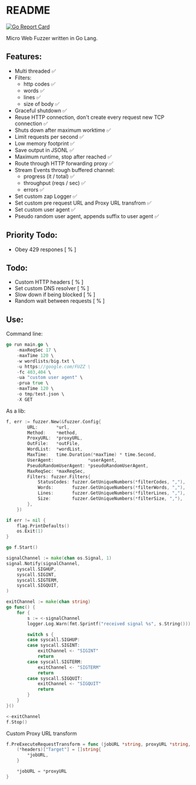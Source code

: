 # README
[![Go Report Card](https://goreportcard.com/badge/github.com/dpanic/fuzzer)](https://goreportcard.com/report/github.com/dpanic/fuzzer)

Micro Web Fuzzer written in Go Lang.

## Features:
- Multi threaded ✅
- Filters:
    - http codes ✅
    - words ✅
    - lines ✅
    - size of body ✅
- Graceful shutdown ✅
- Reuse HTTP connection, don't create every request new TCP connection ✅
- Shuts down after maximum worktime ✅
- Limit requests per second ✅
- Low memory footprint ✅
- Save output in JSONL ✅
- Maximum runtime, stop after reached ✅
- Route through HTTP forwarding proxy ✅
- Stream Events through buffered channel:
    - progress (it / total) ✅
    - throughput (reqs / sec) ✅
    - errors ✅
- Set custom zap Logger ✅
- Set custom pre request URL and Proxy URL transfrom ✅
- Set custom user agent ✅
- Pseudo random user agent, appends suffix to user agent ✅

## Priority Todo:
- Obey 429 respones [ % ]

## Todo:
- Custom HTTP headers [ % ]
- Set custom DNS resolver [ % ]
- Slow down if being blocked [ % ]
- Random wait between requests [ % ]



## Use:

Command line:
``` Go
go run main.go \
    -maxReqSec 17 \
    -maxTime 120 \
    -w wordlists/big.txt \
    -u https://google.com/FUZZ \
    -fc 403,404 \
    -ua "custom user agent" \
    -prua true \
    -maxTime 120 \
    -o tmp/test.json \
    -X GET
```

As a lib:
``` Go
f, err := fuzzer.New(&fuzzer.Config{
        URL:       *url,
        Method:    *method,
        ProxyURL:  *proxyURL,
        OutFile:   *outFile,
        WordList:  *wordList,
        MaxTime:   time.Duration(*maxTime) * time.Second,
        UserAgent:             *userAgent,
        PseudoRandomUserAgent: *pseudoRandomUserAgent,
        MaxReqSec: *maxReqSec,
        Filters: fuzzer.Filters{
            StatusCodes: fuzzer.GetUniqueNumbers(*filterCodes, ","),
            Words:       fuzzer.GetUniqueNumbers(*filterWords, ","),
            Lines:       fuzzer.GetUniqueNumbers(*filterLines, ","),
            Size:        fuzzer.GetUniqueNumbers(*filterSize, ","),
        },
    })

if err != nil {
    flag.PrintDefaults()
    os.Exit(1)
}

go f.Start()

signalChannel := make(chan os.Signal, 1)
signal.Notify(signalChannel,
    syscall.SIGHUP,
    syscall.SIGINT,
    syscall.SIGTERM,
    syscall.SIGQUIT,
)

exitChannel := make(chan string)
go func() {
    for {
        s := <-signalChannel
        logger.Log.Warn(fmt.Sprintf("received signal %s", s.String()))

        switch s {
        case syscall.SIGHUP:
        case syscall.SIGINT:
            exitChannel <- "SIGINT"
            return
        case syscall.SIGTERM:
            exitChannel <- "SIGTERM"
            return
        case syscall.SIGQUIT:
            exitChannel <- "SIGQUIT"
            return
        }
    }
}()

<-exitChannel
f.Stop()
```


Custom Proxy URL transform
``` Go
f.PreExecuteRequestTransform = func (jobURL *string, proxyURL *string, headers *http.Header) {
	(*headers)["Target"] = []string{
		*jobURL,
	}

	*jobURL = *proxyURL
}
```
